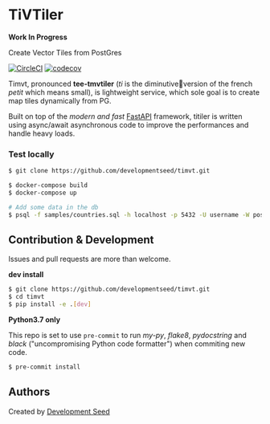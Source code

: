 # TiVTiler

**Work In Progress**

Create Vector Tiles from PostGres

[![CircleCI](https://circleci.com/gh/developmentseed/timvt.svg?style=svg)](https://circleci.com/gh/developmentseed/timvt)
[![codecov](https://codecov.io/gh/developmentseed/timvt/branch/master/graph/badge.svg)](https://codecov.io/gh/developmentseed/timvt)

Timvt, pronounced **tee-tmvtiler** (*ti* is the diminutiveversion of the french *petit* which means small), is lightweight service, which sole goal is to create map tiles dynamically from PG.

Built on top of the *modern and fast* [FastAPI](https://fastapi.tiangolo.com) framework, titiler is written using async/await asynchronous code to improve the performances and handle heavy loads.

### Test locally
```bash
$ git clone https://github.com/developmentseed/timvt.git

$ docker-compose build
$ docker-compose up 

# Add some data in the db
$ psql -f samples/countries.sql -h localhost -p 5432 -U username -W postgis
```



## Contribution & Development

Issues and pull requests are more than welcome.

**dev install**

```bash
$ git clone https://github.com/developmentseed/timvt.git
$ cd timvt
$ pip install -e .[dev]
```

**Python3.7 only**

This repo is set to use `pre-commit` to run *my-py*, *flake8*, *pydocstring* and *black* ("uncompromising Python code formatter") when commiting new code.

```bash
$ pre-commit install
```

## Authors
Created by [Development Seed](<http://developmentseed.org>)

